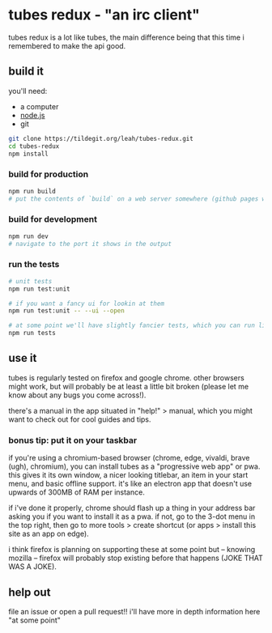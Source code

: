 # tubes redux - "an irc client"

tubes redux is a lot like tubes, the main difference being that this time i remembered
to make the api good.

## build it

you'll need: 
- a computer
- [node.js](https://nodejs.org/)
- git

```bash
git clone https://tildegit.org/leah/tubes-redux.git
cd tubes-redux
npm install
```

### build for production

```bash
npm run build
# put the contents of `build` on a web server somewhere (github pages works quite well).
```

### build for development

```bash
npm run dev
# navigate to the port it shows in the output
```

### run the tests

```bash
# unit tests
npm run test:unit

# if you want a fancy ui for lookin at them
npm run test:unit -- --ui --open

# at some point we'll have slightly fancier tests, which you can run like this.
npm run tests
```

## use it

tubes is regularly tested on firefox and google chrome. other browsers might
work, but will probably be at least a little bit broken (please let me know about
any bugs you come across!).

there's a manual in the app situated in "help!" > manual, which you might want to 
check out for cool guides and tips.

### bonus tip: put it on your taskbar

if you're using a chromium-based browser (chrome, edge, vivaldi, brave (ugh), chromium),
you can install tubes as a "progressive web app" or pwa. this gives it its own window,
a nicer looking titlebar, an item in your start menu, and basic offline support. it's
like an electron app that doesn't use upwards of 300MB of RAM per instance.

if i've done it properly, chrome should flash up a thing in your address bar asking you
if you want to install it as a pwa. if not, go to the 3-dot menu in the top right,
then go to more tools > create shortcut (or apps > install this site as an app on edge). 

i think firefox is planning on supporting these at some point but – knowing mozilla –
firefox will probably stop existing before that happens (JOKE THAT WAS A JOKE).

## help out

file an issue or open a pull request!! i'll have more in depth information here
"at some point"